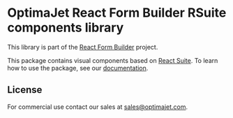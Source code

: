 # OptimaJet React Form Builder RSuite components library

This library is part of the [React Form Builder](https://formengine.io/) project.

This package contains visual components based on [React Suite](https://rsuitejs.com/). To learn how to use the package, see
our [documentation](https://formengine.io/documentation/).

## License

For commercial use contact our sales at [sales@optimajet.com](mailto:sales@optimajet.com).
